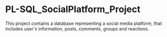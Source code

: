 # PL-SQL_SocialPlatform_Project
This project contains a database representing a social media platform, that includes user's information, posts, comments, groups and reactions.
